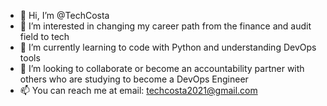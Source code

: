 - 👋 Hi, I’m @TechCosta
- 👀 I’m interested in changing my career path from the finance and audit field to tech
- 🌱 I’m currently learning to code with Python and understanding DevOps tools
- 💞️ I’m looking to collaborate or become an accountability partner with others who are studying to become a DevOps Engineer
- 📫 You can reach me at email: techcosta2021@gmail.com
